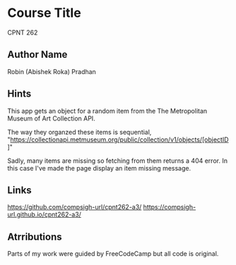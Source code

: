 # Course Title
CPNT 262

## Author Name
Robin (Abishek Roka) Pradhan

## Hints
This app gets an object for a random item from the The Metropolitan Museum of Art Collection API.

The way they organzed these items is sequential, 
"https://collectionapi.metmuseum.org/public/collection/v1/objects/[objectID]"

Sadly, many items are missing so fetching from them returns a 404 error. In this case I've made the page display an item missing message. 

## Links
https://github.com/compsigh-url/cpnt262-a3/
https://compsigh-url.github.io/cpnt262-a3/

## Atrributions
Parts of my work were guided by FreeCodeCamp but all code is original. 